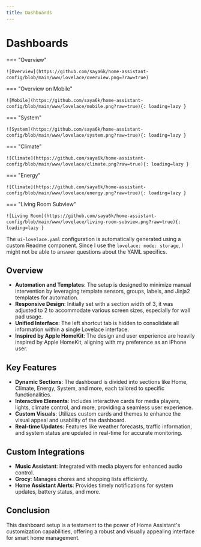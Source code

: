 ```yaml
---
title: Dashboards
---
```


# Dashboards

=== "Overview"

    ![Overview](https://github.com/saya6k/home-assistant-config/blob/main/www/lovelace/overview.png=?raw=true)

=== "Overview on Mobile"

    ![Mobile](https://github.com/saya6k/home-assistant-config/blob/main/www/lovelace/mobile.png?raw=true){: loading=lazy }

=== "System"

    ![System](https://github.com/saya6k/home-assistant-config/blob/main/www/lovelace/system.png?raw=true){: loading=lazy }

=== "Climate"

    ![Climate](https://github.com/saya6k/home-assistant-config/blob/main/www/lovelace/climate.png?raw=true){: loading=lazy }

=== "Energy"

    ![Climate](https://github.com/saya6k/home-assistant-config/blob/main/www/lovelace/energy.png?raw=true){: loading=lazy }

=== "Living Room Subview"

    ![Living Room](https://github.com/saya6k/home-assistant-config/blob/main/www/lovelace/living-room-subview.png?raw=true){: loading=lazy }

The `ui-lovelace.yaml` configuration is automatically generated using a custom Readme component. Since I use the `lovelace: mode: storage`, I might not be able to answer questions about the YAML specifics.

## Overview

- **Automation and Templates**: The setup is designed to minimize manual intervention by leveraging template sensors, groups, labels, and Jinja2 templates for automation.
- **Responsive Design**: Initially set with a section width of 3, it was adjusted to 2 to accommodate various screen sizes, especially for wall pad usage.
- **Unified Interface**: The left shortcut tab is hidden to consolidate all information within a single Lovelace interface.
- **Inspired by Apple HomeKit**: The design and user experience are heavily inspired by Apple HomeKit, aligning with my preference as an iPhone user.

## Key Features

- **Dynamic Sections**: The dashboard is divided into sections like Home, Climate, Energy, System, and more, each tailored to specific functionalities.
- **Interactive Elements**: Includes interactive cards for media players, lights, climate control, and more, providing a seamless user experience.
- **Custom Visuals**: Utilizes custom cards and themes to enhance the visual appeal and usability of the dashboard.
- **Real-time Updates**: Features like weather forecasts, traffic information, and system status are updated in real-time for accurate monitoring.

## Custom Integrations

- **Music Assistant**: Integrated with media players for enhanced audio control.
- **Grocy**: Manages chores and shopping lists efficiently.
- **Home Assistant Alerts**: Provides timely notifications for system updates, battery status, and more.

## Conclusion

This dashboard setup is a testament to the power of Home Assistant's customization capabilities, offering a robust and visually appealing interface for smart home management.
